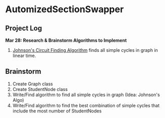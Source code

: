 # AutomizedSectionSwapper

## Project Log

**Mar 28: Research & Brainstorm Algorithms to Implement**
1. [Johnson's Circuit Finding Algorithm](https://www.cs.tufts.edu/comp/150GA/homeworks/hw1/Johnson%2075.PDF) finds all simple cycles in graph in linear time.

## Brainstorm

1. Create Graph class
2. Create StudentNode class
3. Write/Find algorithm to find all simple cycles in graph (Idea: Johnson's Algo)
4. Write/Find algorithm to find the best combination of simple cycles that include the most number of StudentNodes
